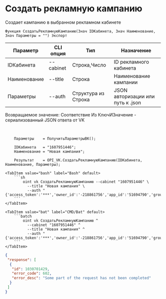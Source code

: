 ﻿---
sidebar_position: 1
---

# Создать рекламную кампанию
 Создает кампанию в выбранном рекламном кабинете



`Функция СоздатьРекламнуюКампанию(Знач IDКабинета, Знач Наименование, Знач Параметры = "") Экспорт`

  | Параметр | CLI опция | Тип | Назначение |
  |-|-|-|-|
  | IDКабинета | --cabinet | Строка,Число | ID рекламного кабинета |
  | Наименование | --title | Строка | Наименование кампании |
  | Параметры | --auth | Структура из Строка | JSON авторизации или путь к .json |

  
  Возвращаемое значение:   Соответствие Из КлючИЗначение - сериализованный JSON ответа от VK

<br/>




```bsl title="Пример кода"
    Параметры    = ПолучитьПараметрыВК();

    IDКабинета   = "1607951446";
    Наименование = "Новая кампания";

    Результат    = OPI_VK.СоздатьРекламнуюКампанию(IDКабинета, Наименование, Параметры);
```
    

 <Tabs>
  
    <TabItem value="bash" label="Bash" default>
        ```sh
            oint vk СоздатьРекламнуюКампанию --cabinet "1607951446" \
              --title "Новая кампания" \
              --auth "{'access_token':'***','owner_id':'-218861756','app_id':'51694790','group_id':'218861756'}"
        ```
    </TabItem>
  
    <TabItem value="bat" label="CMD/Bat" default>
        ```batch
            oint vk СоздатьРекламнуюКампанию ^
              --cabinet "1607951446" ^
              --title "Новая кампания" ^
              --auth "{'access_token':'***','owner_id':'-218861756','app_id':'51694790','group_id':'218861756'}"
        ```
    </TabItem>
</Tabs>


```json title="Результат"
{
 "response": [
  {
   "id": 1030701429,
   "error_code": 602,
   "error_desc": "Some part of the request has not been completed"
  }
 ]
}
```
